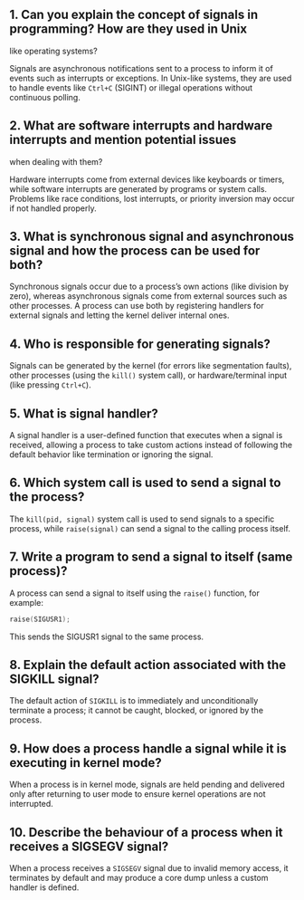 ## 1. Can you explain the concept of signals in programming? How are they used in Unix
like operating systems? 

Signals are asynchronous notifications sent to a process to inform it of events such as interrupts or exceptions. In Unix-like systems, they are used to handle events like `Ctrl+C` (SIGINT) or illegal operations without continuous polling.

## 2. What are software interrupts and hardware interrupts and mention potential issues 
when dealing with them?

Hardware interrupts come from external devices like keyboards or timers, while software interrupts are generated by programs or system calls. Problems like race conditions, lost interrupts, or priority inversion may occur if not handled properly.

## 3. What is synchronous signal and asynchronous signal and how the process can be used for both?

Synchronous signals occur due to a process’s own actions (like division by zero), whereas asynchronous signals come from external sources such as other processes. A process can use both by registering handlers for external signals and letting the kernel deliver internal ones.

## 4. Who is responsible for generating signals?

Signals can be generated by the kernel (for errors like segmentation faults), other processes (using the `kill()` system call), or hardware/terminal input (like pressing `Ctrl+C`).

## 5. What is signal handler?
   
A signal handler is a user-defined function that executes when a signal is received, allowing a process to take custom actions instead of following the default behavior like termination or ignoring the signal.

## 6. Which system call is used to send a signal to the process?
   
The `kill(pid, signal)` system call is used to send signals to a specific process, while `raise(signal)` can send a signal to the calling process itself.

## 7. Write a program to send a signal to itself (same process)?

A process can send a signal to itself using the `raise()` function, for example:

```c
raise(SIGUSR1);
```

This sends the SIGUSR1 signal to the same process.

## 8. Explain the default action associated with the SIGKILL signal?
   
The default action of `SIGKILL` is to immediately and unconditionally terminate a process; it cannot be caught, blocked, or ignored by the process.

## 9. How does a process handle a signal while it is executing in kernel mode?
    
When a process is in kernel mode, signals are held pending and delivered only after returning to user mode to ensure kernel operations are not interrupted.

## 10. Describe the behaviour of a process when it receives a SIGSEGV signal?

When a process receives a `SIGSEGV` signal due to invalid memory access, it terminates by default and may produce a core dump unless a custom handler is defined.
